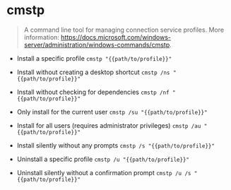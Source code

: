 # cmstp
> A command line tool for managing connection service profiles.
> More information: <https://docs.microsoft.com/windows-server/administration/windows-commands/cmstp>.

- Install a specific profile
`cmstp "{{path/to/profile}}"`

- Install without creating a desktop shortcut
`cmstp /ns "{{path/to/profile}}"`

- Install without checking for dependencies
`cmstp /nf "{{path/to/profile}}"`

- Only install for the current user
`cmstp /su "{{path/to/profile}}"`

- Install for all users (requires administrator privileges)
`cmstp /au "{{path/to/profile}}"`

- Install silently without any prompts
`cmstp /s "{{path/to/profile}}"`

- Uninstall a specific profile
`cmstp /u "{{path/to/profile}}"`

- Uninstall silently without a confirmation prompt
`cmstp /u /s "{{path/to/profile}}"`
